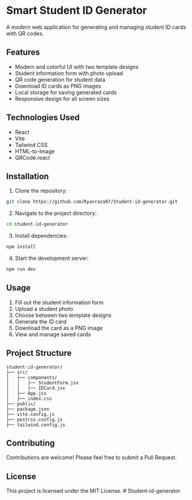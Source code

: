 # Smart Student ID Generator

A modern web application for generating and managing student ID cards with QR codes.

## Features

- Modern and colorful UI with two template designs
- Student information form with photo upload
- QR code generation for student data
- Download ID cards as PNG images
- Local storage for saving generated cards
- Responsive design for all screen sizes

## Technologies Used

- React
- Vite
- Tailwind CSS
- HTML-to-Image
- QRCode.react

## Installation

1. Clone the repository:
```bash
git clone https://github.com/Ryanraza07/Student-id-generator.git
```

2. Navigate to the project directory:
```bash
cd student-id-generator
```

3. Install dependencies:
```bash
npm install
```

4. Start the development server:
```bash
npm run dev
```

## Usage

1. Fill out the student information form
2. Upload a student photo
3. Choose between two template designs
4. Generate the ID card
5. Download the card as a PNG image
6. View and manage saved cards

## Project Structure

```
student-id-generator/
├── src/
│   ├── components/
│   │   ├── StudentForm.jsx
│   │   ├── IDCard.jsx
│   ├── App.jsx
│   ├── index.css
├── public/
├── package.json
├── vite.config.js
├── postcss.config.js
├── tailwind.config.js
```

## Contributing

Contributions are welcome! Please feel free to submit a Pull Request.

## License

This project is licensed under the MIT License.
#   S t u d e n t - i d - g e n e r a t o r  
 